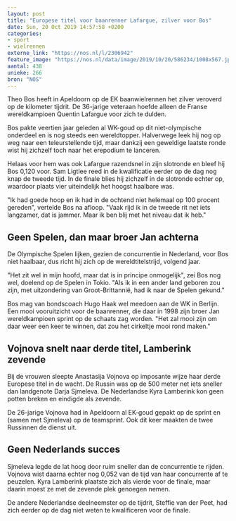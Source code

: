 ```yaml
---
layout: post
title: "Europese titel voor baanrenner Lafargue, zilver voor Bos"
date: Sun, 20 Oct 2019 14:57:58 +0200
categories: 
- sport 
- wielrennen 
externe_link: "https://nos.nl/l/2306942"
feature_image: "https://nos.nl/data/image/2019/10/20/586234/1008x567.jpg"
aantal: 438
unieke: 266
bron: "NOS"
---
```


<p>Theo Bos heeft in Apeldoorn op de EK baanwielrennen het zilver veroverd op de kilometer tijdrit. De 36-jarige veteraan hoefde alleen de Franse wereldkampioen Quentin Lafargue voor zich te dulden.</p>
<p>Bos pakte veertien jaar geleden al WK-goud op dit niet-olympische onderdeel en is nog steeds een wereldtopper. Halverwege leek hij nog op weg naar een teleurstellende tijd, maar dankzij een geweldige laatste ronde wist hij zichzelf toch naar het erepodium te lanceren.</p>
<p>Helaas voor hem was ook Lafargue razendsnel in zijn slotronde en bleef hij Bos 0,120 voor. Sam Ligtlee reed in de kwalificatie eerder op de dag nog knap de tweede tijd. In de finale blies hij zichzelf in de slotronde echter op, waardoor plaats vier uiteindelijk het hoogst haalbare was.</p>
<p>"Ik had goede hoop en ik had in de ochtend niet helemaal op 100 procent gereden", vertelde Bos na afloop. "Vaak rijd ik in de tweede rit net iets langzamer, dat is jammer. Maar ik ben blij met het niveau dat ik heb."</p>
<h2>Geen Spelen, dan maar broer Jan achterna</h2>
<p>De Olympische Spelen lijken, gezien de concurrentie in Nederland, voor Bos niet haalbaar, dus richt hij zich op de wereldtitelstrijd, volgend jaar.</p>
<p>"Het zit wel in mijn hoofd, maar dat is in principe onmogelijk", zei Bos nog wel, doelend op de Spelen in Tokio. "Als ik in een ander land geboren zou zijn, met uitzondering van Groot-Brittannië, had ik naar de Spelen gekund."</p>
<p>Bos mag van bondscoach Hugo Haak wel meedoen aan de WK in Berlijn. Een mooi vooruitzicht voor de baanrenner, die daar in 1998 zijn broer Jan wereldkampioen sprint op de schaats zag worden. "Het zal mooi zijn om daar weer een keer te winnen, dat zou het cirkeltje mooi rond maken."</p>
<h2>Vojnova snelt naar derde titel, Lamberink zevende</h2>
<p>Bij de vrouwen sleepte Anastasija Vojnova op imposante wijze haar derde Europese titel in de wacht. De Russin was op de 500 meter net iets sneller dan landgenote Darja Sjmeleva. De Nederlandse Kyra Lamberink kon geen potten breken en eindigde als zevende.</p>
<p>De 26-jarige Vojnova had in Apeldoorn al EK-goud gepakt op de sprint en (samen met Sjmeleva) op de teamsprint. Ook dit keer maakten de twee Russinnen de dienst uit.</p>
<h2>Geen Nederlands succes</h2>
<p>Sjmeleva legde de lat hoog door ruim sneller dan de concurrentie te rijden. Vojnova wist daarna echter nog 0,052 van de tijd van haar concurrente af te peuzelen. Kyra Lamberink plaatste zich als vierde voor de finale, maar daarin moest ze met de zevende plek genoegen nemen.</p>
<p>De andere Nederlandse deelneemster op de tijdrit, Steffie van der Peet, had zich eerder op de dag niet weten te kwalificeren voor de finale.</p>
